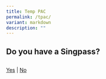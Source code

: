 ```yaml
---
title: Temp PAC
permalink: /tpac/
variant: markdown
description: ""
---
```

## Do you have a Singpass?
##


[Yes](https://form.gov.sg/6554650c56b2b20012ba03a5)   |    [No](https://form.gov.sg/6560180253a532001203f5eb)